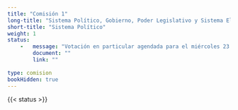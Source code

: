```yaml
---
title: "Comisión 1" 
long-title: "Sistema Político, Gobierno, Poder Legislativo y Sistema Electoral"
short-title: "Sistema Político"
weight: 1
status: 
    -   message: "Votación en particular agendada para el miércoles 23 de marzo, a las 15:00 horas" 
        document: ""
        link: ""
        
type: comision
bookHidden: true
---
```

{{< status >}}
